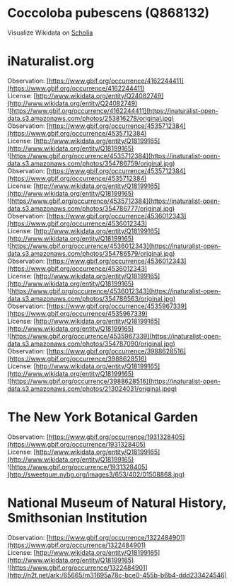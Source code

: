 
Coccoloba pubescens (Q868132)
=============================
  
Visualize Wikidata on [Scholia](https://scholia.toolforge.org/taxon/Q868132)
# iNaturalist.org
  
Observation: [https://www.gbif.org/occurrence/4162244411](https://www.gbif.org/occurrence/4162244411)  
License: [http://www.wikidata.org/entity/Q24082749](http://www.wikidata.org/entity/Q24082749)  
![https://www.gbif.org/occurrence/4162244411](https://inaturalist-open-data.s3.amazonaws.com/photos/253816278/original.jpg)  
Observation: [https://www.gbif.org/occurrence/4535712384](https://www.gbif.org/occurrence/4535712384)  
License: [http://www.wikidata.org/entity/Q18199165](http://www.wikidata.org/entity/Q18199165)  
![https://www.gbif.org/occurrence/4535712384](https://inaturalist-open-data.s3.amazonaws.com/photos/354786759/original.jpg)  
Observation: [https://www.gbif.org/occurrence/4535712384](https://www.gbif.org/occurrence/4535712384)  
License: [http://www.wikidata.org/entity/Q18199165](http://www.wikidata.org/entity/Q18199165)  
![https://www.gbif.org/occurrence/4535712384](https://inaturalist-open-data.s3.amazonaws.com/photos/354786777/original.jpg)  
Observation: [https://www.gbif.org/occurrence/4536012343](https://www.gbif.org/occurrence/4536012343)  
License: [http://www.wikidata.org/entity/Q18199165](http://www.wikidata.org/entity/Q18199165)  
![https://www.gbif.org/occurrence/4536012343](https://inaturalist-open-data.s3.amazonaws.com/photos/354786579/original.jpg)  
Observation: [https://www.gbif.org/occurrence/4536012343](https://www.gbif.org/occurrence/4536012343)  
License: [http://www.wikidata.org/entity/Q18199165](http://www.wikidata.org/entity/Q18199165)  
![https://www.gbif.org/occurrence/4536012343](https://inaturalist-open-data.s3.amazonaws.com/photos/354786563/original.jpg)  
Observation: [https://www.gbif.org/occurrence/4535967339](https://www.gbif.org/occurrence/4535967339)  
License: [http://www.wikidata.org/entity/Q18199165](http://www.wikidata.org/entity/Q18199165)  
![https://www.gbif.org/occurrence/4535967339](https://inaturalist-open-data.s3.amazonaws.com/photos/354787090/original.jpg)  
Observation: [https://www.gbif.org/occurrence/3988628516](https://www.gbif.org/occurrence/3988628516)  
License: [http://www.wikidata.org/entity/Q18199165](http://www.wikidata.org/entity/Q18199165)  
![https://www.gbif.org/occurrence/3988628516](https://inaturalist-open-data.s3.amazonaws.com/photos/213024031/original.jpeg)
# The New York Botanical Garden
  
Observation: [https://www.gbif.org/occurrence/1931328405](https://www.gbif.org/occurrence/1931328405)  
License: [http://www.wikidata.org/entity/Q18199165](http://www.wikidata.org/entity/Q18199165)  
![https://www.gbif.org/occurrence/1931328405](http://sweetgum.nybg.org/images3/653/402/01508868.jpg)
# National Museum of Natural History, Smithsonian Institution
  
Observation: [https://www.gbif.org/occurrence/1322484901](https://www.gbif.org/occurrence/1322484901)  
License: [http://www.wikidata.org/entity/Q18199165](http://www.wikidata.org/entity/Q18199165)  
![https://www.gbif.org/occurrence/1322484901](http://n2t.net/ark:/65665/m31695a78c-bce0-455b-b6b4-ddd233424546)
